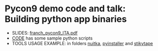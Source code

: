 # Pycon9 demo code and talk: Building python app binaries

- SLIDES: [franch_pycon9_ITA.pdf](franch_pycon9_ITA.pdf)
- [CODE](code) has some sample python scripts
- TOOLS USAGE EXAMPLE: in folders [nuitka](nuitka), [pyinstaller](pyinstaller) and [stikytape](stikytape)
